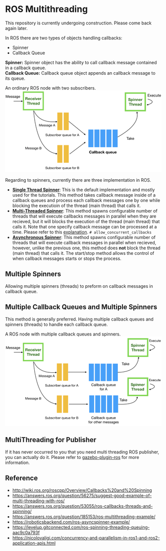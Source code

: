 # ROS Multithreading

This repository is currently undergoing construction. Please come back again later.  

In ROS there are two types of objects handling callbacks:

- Spinner
- Callback Queue

**Spinner:** Spinner object has the ability to call callback message contained in a callback queue.  
**Callback Queue:** Callback queue object appends an callback message to its queue.  

An ordinary ROS node with two subscribers.  
![img](resources/ordinary.png)

Regarding to spinners, currently there are three implementation in ROS.

- [**Single Thread Spinner**](http://ros.org/doc/groovy/api/roscpp/html/classros_1_1SingleThreadedSpinner.html): This is the default implementation and mostly used for the tutorials. This method takes callback message inside of a callback queues and process each callback messages one by one while blocking the executioin of the thread (main thread) that calls it.
- [**Multi-Threaded Spinner**](http://ros.org/doc/groovy/api/roscpp/html/classros_1_1MultiThreadedSpinner.html): This method spawns configurable number of threads that will execute callbacks messages in parallel when they are recieved, but it will blocks the execution of the thread (main thread) that calls it. Note that one specify callback message can be processed at a time. Please refer to this [explanation](https://levelup.gitconnected.com/ros-spinning-threading-queuing-aac9c0a793f). `# allow_concurrent_callbacks`
- [**Asynchronous Spinner**](http://ros.org/doc/groovy/api/roscpp/html/classros_1_1AsyncSpinner.html): This method spawns configurable number of threads that will execute callback messages in parallel when recieved, however, unlike the previous one, this method does **not** block the thread (main thread) that calls it. The start/stop method allows the control of when callback messages starts or stops the process. 

## Multiple Spinners

Allowing multiple spinners (threads) to preform on callback messages in callback queue.

## Multiple Callback Queues and Multiple Spinners

This method is generally preferred. Having multiple callback queues and spinners (threads) to handle each callback queue.

A ROS node with multiple callback queues and spinners.  
![img](resources/multi_cq_multi_sp.png)

## MultiThreading for Publisher

If it has never occurred to you that you need multi threading ROS publisher, you can actually do it. Please refer to [gazebo-plugin-ros](https://github.com/BruceChanJianLe/gazebo-plugin-ros) for more information.


## Reference

- http://wiki.ros.org/roscpp/Overview/Callbacks%20and%20Spinning
- https://answers.ros.org/question/56275/suggest-good-example-of-multi-threading-with-ros/
- https://answers.ros.org/question/53055/ros-callbacks-threads-and-spinning/
- https://answers.ros.org/question/185153/ros-multithreading-example/
- https://roboticsbackend.com/ros-asyncspinner-example/
- https://levelup.gitconnected.com/ros-spinning-threading-queuing-aac9c0a793f
- https://nicolovaligi.com/concurrency-and-parallelism-in-ros1-and-ros2-application-apis.html

